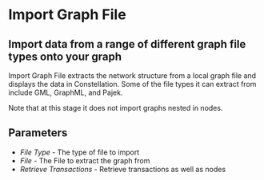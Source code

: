 # Import Graph File

## Import data from a range of different graph file types onto your graph

Import Graph File extracts the network structure from a local graph file and
displays the data in Constellation. Some of the file types it can extract 
from include GML, GraphML, and Pajek.

Note that at this stage it does not import graphs nested in nodes.

## Parameters

-   *File Type* - The type of file to import
-   *File* - The File to extract the graph from
-   *Retrieve Transactions* - Retrieve transactions as well as nodes

